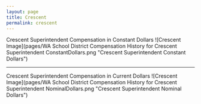 ```yaml
---
layout: page
title: Crescent
permalink: crescent
---
```



Crescent Superintendent Compensation in Constant Dollars
![Crescent Image](pages/WA School District Compensation History for Crescent Superintendent ConstantDollars.png "Crescent Superintendent Constant Dollars")
___

Crescent Superintendent Compensation in Current Dollars
![Crescent Image](pages/WA School District Compensation History for Crescent Superintendent NominalDollars.png "Crescent Superintendent Nominal Dollars")